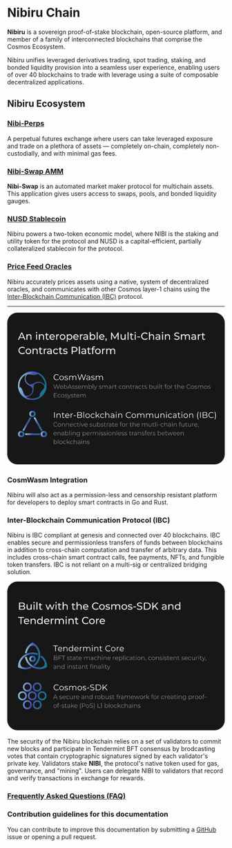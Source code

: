<!--
title: Nibiru Chain Documentation
footer:
  newsletter: false
-->

# Nibiru Chain

**Nibiru** is a sovereign proof-of-stake blockchain, open-source platform, and member of a family of interconnected blockchains that comprise the Cosmos Ecosystem.

Nibiru unifies leveraged derivatives trading, spot trading, staking, and bonded liquidity provision into a seamless user experience, enabling users of over 40 blockchains to trade with leverage using a suite of composable decentralized applications.

## Nibiru Ecosystem


### [Nibi-Perps](./ecosystem/nibi-perps)

A perpetual futures exchange where users can take leveraged exposure and trade on a plethora of assets — completely on-chain, completely non-custodially, and with minimal gas fees.

### [Nibi-Swap AMM](./ecosystem/nibi-swap)

**Nibi-Swap** is an automated market maker protocol for multichain assets. This application gives users access to swaps, pools, and bonded liquidity gauges.


### [NUSD Stablecoin](./ecosystem/nusd-stablecoin)

Nibiru powers a two-token economic model, where NIBI is the staking and utility token for the protocol and NUSD is a capital-efficient, partially collateralized stablecoin for the protocol.

### [Price Feed Oracles](./ecosystem/price-feed-oracles)

Nibiru accurately prices assets using a native, system of decentralized oracles, and communicates with other Cosmos layer-1 chains using the [Inter-Blockchain Communication (IBC)](https://github.com/cosmos/ibc) protocol.

***

![](./img/cosmwasm-ibc-box.svg)

### CosmWasm Integration

Nibiru will also act as a permission-less and censorship resistant platform for developers to deploy smart contracts in Go and Rust.

### Inter-Blockchain Communication Protocol (IBC)

Nibiru is IBC compliant at genesis and connected over 40 blockchains. IBC enables secure and permissionless transfers of funds between blockchains in addition to cross-chain computation and transfer of arbitrary data. This includes cross-chain smart contract calls, fee payments, NFTs, and fungible token transfers. IBC is not reliant on a multi-sig or centralized bridging solution.

![](./img/cosmos-sdk-tendermint-box.svg)

The security of the Nibiru blockchain relies on a set of validators to commit new blocks and participate in Tendermint BFT consensus by brodcasting votes that contain cryptographic signatures signed by each validator's private key. Validators stake **NIBI**, the protocol's native token used for gas, governance, and "mining". Users can delegate NIBI to validators that record and verify transactions in exchange for rewards.

### [Frequently Asked Questions (FAQ)](./about/faq)

### Contribution guidelines for this documentation

You can contribute to improve this documentation by submitting a [GitHub](https://github.com/NibiruChain/docs) issue or opening a pull request.
